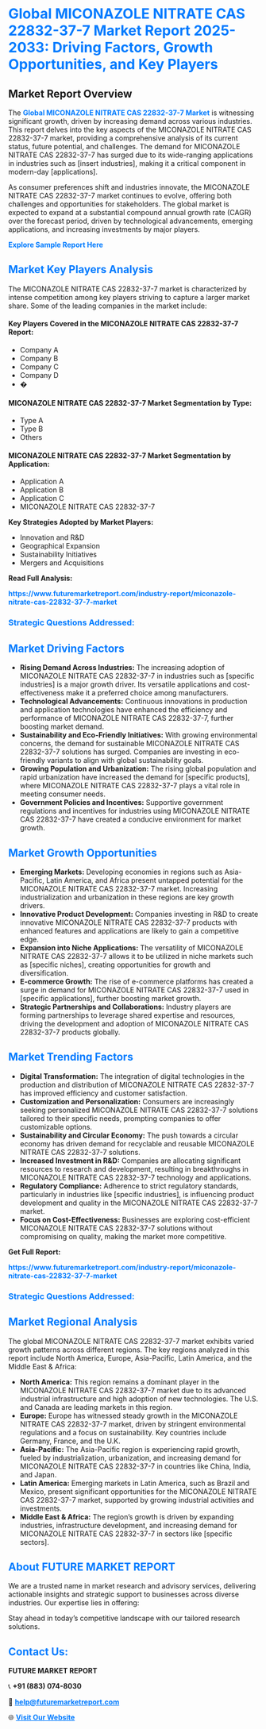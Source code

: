 <h1 style="color: #007BFF;">Global MICONAZOLE NITRATE CAS 22832-37-7 Market Report 2025-2033: Driving Factors, Growth Opportunities, and Key Players</h1>

<section id="overview">
<h2>Market Report Overview</h2>
<p>The <a href="https://www.futuremarketreport.com/industry-report/miconazole-nitrate-cas-22832-37-7-market" style="color: #007BFF; text-decoration: none;"><strong>Global MICONAZOLE NITRATE CAS 22832-37-7 Market</strong></a> is witnessing significant growth, driven by increasing demand across various industries. This report delves into the key aspects of the MICONAZOLE NITRATE CAS 22832-37-7 market, providing a comprehensive analysis of its current status, future potential, and challenges. The demand for MICONAZOLE NITRATE CAS 22832-37-7 has surged due to its wide-ranging applications in industries such as [insert industries], making it a critical component in modern-day [applications].</p>
<p>As consumer preferences shift and industries innovate, the MICONAZOLE NITRATE CAS 22832-37-7 market continues to evolve, offering both challenges and opportunities for stakeholders. The global market is expected to expand at a substantial compound annual growth rate (CAGR) over the forecast period, driven by technological advancements, emerging applications, and increasing investments by major players.</p>
</section>

<section id="overview">
<p><a href="https://www.futuremarketreport.com/request-sample/reportId=112769" style="color: #007BFF; text-decoration: none;"><strong>Explore Sample Report Here</strong></a></p>
</section>

<section id="key-players">
<h2 style="color: #007BFF;">Market Key Players Analysis</h2>
<p>The MICONAZOLE NITRATE CAS 22832-37-7 market is characterized by intense competition among key players striving to capture a larger market share. Some of the leading companies in the market include:</p>
<h4>Key Players Covered in the MICONAZOLE NITRATE CAS 22832-37-7 Report:</h4>
<ul><li>Company A</li><li>Company B</li><li>Company C</li><li>Company D</li><li>�</li></ul>
<h4>MICONAZOLE NITRATE CAS 22832-37-7 Market Segmentation by Type:</h4>
<ul><li>Type A</li><li>Type B</li><li>Others</li></ul>

<h4>MICONAZOLE NITRATE CAS 22832-37-7 Market Segmentation by Application:</h4>
<ul><li>Application A</li><li>Application B</li><li>Application C</li><li>MICONAZOLE NITRATE CAS 22832-37-7</li></ul>
<p><strong>Key Strategies Adopted by Market Players:</strong></p>
<ul>
<li>Innovation and R&D</li>
<li>Geographical Expansion</li>
<li>Sustainability Initiatives</li>
<li>Mergers and Acquisitions</li>
</ul>
</section>

<section>
<p><strong>Read Full Analysis: </strong></p><a href="https://www.futuremarketreport.com/industry-report/miconazole-nitrate-cas-22832-37-7-market" style="color: #007BFF; text-decoration: none;"><strong>https://www.futuremarketreport.com/industry-report/miconazole-nitrate-cas-22832-37-7-market</strong></a>
<h3 style="color: #007BFF;">Strategic Questions Addressed:</h3>
</section>

<section id="driving-factors">
<h2 style="color: #007BFF;">Market Driving Factors</h2>
<ul>
<li><strong>Rising Demand Across Industries:</strong> The increasing adoption of MICONAZOLE NITRATE CAS 22832-37-7 in industries such as [specific industries] is a major growth driver. Its versatile applications and cost-effectiveness make it a preferred choice among manufacturers.</li>
<li><strong>Technological Advancements:</strong> Continuous innovations in production and application technologies have enhanced the efficiency and performance of MICONAZOLE NITRATE CAS 22832-37-7, further boosting market demand.</li>
<li><strong>Sustainability and Eco-Friendly Initiatives:</strong> With growing environmental concerns, the demand for sustainable MICONAZOLE NITRATE CAS 22832-37-7 solutions has surged. Companies are investing in eco-friendly variants to align with global sustainability goals.</li>
<li><strong>Growing Population and Urbanization:</strong> The rising global population and rapid urbanization have increased the demand for [specific products], where MICONAZOLE NITRATE CAS 22832-37-7 plays a vital role in meeting consumer needs.</li>
<li><strong>Government Policies and Incentives:</strong> Supportive government regulations and incentives for industries using MICONAZOLE NITRATE CAS 22832-37-7 have created a conducive environment for market growth.</li>
</ul>
</section>

<section id="growth-opportunities">
<h2 style="color: #007BFF;">Market Growth Opportunities</h2>
<ul>
<li><strong>Emerging Markets:</strong> Developing economies in regions such as Asia-Pacific, Latin America, and Africa present untapped potential for the MICONAZOLE NITRATE CAS 22832-37-7 market. Increasing industrialization and urbanization in these regions are key growth drivers.</li>
<li><strong>Innovative Product Development:</strong> Companies investing in R&D to create innovative MICONAZOLE NITRATE CAS 22832-37-7 products with enhanced features and applications are likely to gain a competitive edge.</li>
<li><strong>Expansion into Niche Applications:</strong> The versatility of MICONAZOLE NITRATE CAS 22832-37-7 allows it to be utilized in niche markets such as [specific niches], creating opportunities for growth and diversification.</li>
<li><strong>E-commerce Growth:</strong> The rise of e-commerce platforms has created a surge in demand for MICONAZOLE NITRATE CAS 22832-37-7 used in [specific applications], further boosting market growth.</li>
<li><strong>Strategic Partnerships and Collaborations:</strong> Industry players are forming partnerships to leverage shared expertise and resources, driving the development and adoption of MICONAZOLE NITRATE CAS 22832-37-7 products globally.</li>
</ul>
</section>

<section id="trending-factors">
<h2 style="color: #007BFF;">Market Trending Factors</h2>
<ul>
<li><strong>Digital Transformation:</strong> The integration of digital technologies in the production and distribution of MICONAZOLE NITRATE CAS 22832-37-7 has improved efficiency and customer satisfaction.</li>
<li><strong>Customization and Personalization:</strong> Consumers are increasingly seeking personalized MICONAZOLE NITRATE CAS 22832-37-7 solutions tailored to their specific needs, prompting companies to offer customizable options.</li>
<li><strong>Sustainability and Circular Economy:</strong> The push towards a circular economy has driven demand for recyclable and reusable MICONAZOLE NITRATE CAS 22832-37-7 solutions.</li>
<li><strong>Increased Investment in R&D:</strong> Companies are allocating significant resources to research and development, resulting in breakthroughs in MICONAZOLE NITRATE CAS 22832-37-7 technology and applications.</li>
<li><strong>Regulatory Compliance:</strong> Adherence to strict regulatory standards, particularly in industries like [specific industries], is influencing product development and quality in the MICONAZOLE NITRATE CAS 22832-37-7 market.</li>
<li><strong>Focus on Cost-Effectiveness:</strong> Businesses are exploring cost-efficient MICONAZOLE NITRATE CAS 22832-37-7 solutions without compromising on quality, making the market more competitive.</li>
</ul>
</section>

<section>
<p><strong>Get Full Report: </strong></p><a href="https://www.futuremarketreport.com/industry-report/miconazole-nitrate-cas-22832-37-7-market" style="color: #007BFF; text-decoration: none;"><strong>https://www.futuremarketreport.com/industry-report/miconazole-nitrate-cas-22832-37-7-market</strong></a>
<h3 style="color: #007BFF;">Strategic Questions Addressed:</h3>
</section>


<section id="regional-analysis">
<h2 style="color: #007BFF;">Market Regional Analysis</h2>
<p>The global MICONAZOLE NITRATE CAS 22832-37-7 market exhibits varied growth patterns across different regions. The key regions analyzed in this report include North America, Europe, Asia-Pacific, Latin America, and the Middle East & Africa:</p>
<ul>
<li><strong>North America:</strong> This region remains a dominant player in the MICONAZOLE NITRATE CAS 22832-37-7 market due to its advanced industrial infrastructure and high adoption of new technologies. The U.S. and Canada are leading markets in this region.</li>
<li><strong>Europe:</strong> Europe has witnessed steady growth in the MICONAZOLE NITRATE CAS 22832-37-7 market, driven by stringent environmental regulations and a focus on sustainability. Key countries include Germany, France, and the U.K.</li>
<li><strong>Asia-Pacific:</strong> The Asia-Pacific region is experiencing rapid growth, fueled by industrialization, urbanization, and increasing demand for MICONAZOLE NITRATE CAS 22832-37-7 in countries like China, India, and Japan.</li>
<li><strong>Latin America:</strong> Emerging markets in Latin America, such as Brazil and Mexico, present significant opportunities for the MICONAZOLE NITRATE CAS 22832-37-7 market, supported by growing industrial activities and investments.</li>
<li><strong>Middle East & Africa:</strong> The region’s growth is driven by expanding industries, infrastructure development, and increasing demand for MICONAZOLE NITRATE CAS 22832-37-7 in sectors like [specific sectors].</li>
</ul>
</section>

<footer>
<h2 style="color: #007BFF;">About FUTURE MARKET REPORT</h2>
<p>We are a trusted name in market research and advisory services, delivering actionable insights and strategic support to businesses across diverse industries. Our expertise lies in offering:</p>

<p>Stay ahead in today’s competitive landscape with our tailored research solutions.</p>

<h2 style="color: #007BFF;">Contact Us:</h2>
<p><strong>FUTURE MARKET REPORT</strong></p>
<p>📞 <strong>+91 (883) 074-8030</strong></p>
<p>📧 <strong><a href="mailto:help@futuremarketreport.com" style="color: #007BFF;">help@futuremarketreport.com</a></strong></p>
<p>🌐 <strong><a href="https://www.futuremarketreport.com/" style="color: #007BFF;">Visit Our Website</a></strong></p>
</footer>